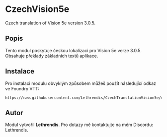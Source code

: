 
# CzechVision5e

Czech translation of Vision 5e version 3.0.5.

## Popis
Tento modul poskytuje českou lokalizaci pro Vision 5e verze 3.0.5. Obsahuje překlady základních textů aplikace.

## Instalace
Pro instalaci modulu obvyklým způsobem můžeš použít následující odkaz ve Foundry VTT:

```
https://raw.githubusercontent.com/Lethrendis/CzechTranslationVision5e/main/module.json
```

## Autor
Modul vytvořil **Lethrendis**. Pro dotazy mě kontaktujte na mém Discordu: Lethrendis.
